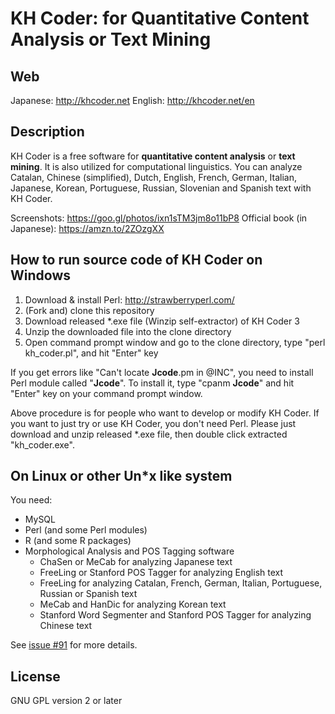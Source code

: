 # KH Coder: for Quantitative Content Analysis or Text Mining

## Web
Japanese: http://khcoder.net
English: http://khcoder.net/en

## Description

KH Coder is a free software for **quantitative content analysis** or **text mining**. It is also utilized for computational linguistics. You can analyze Catalan, Chinese (simplified), Dutch, English, French, German, Italian, Japanese, Korean, Portuguese, Russian, Slovenian and Spanish text with KH Coder.

Screenshots: https://goo.gl/photos/ixn1sTM3jm8o11bP8
Official book (in Japanese): https://amzn.to/2ZOzgXX

<!--
Changelog:
https://translate.google.com/translate?hl=en&sl=ja&tl=en&u=http%3A%2F%2Fkhcoder.net%2Fversions.html&sandbox=1
-->

## How to run source code of KH Coder on Windows

1. Download & install Perl: http://strawberryperl.com/
2. (Fork and) clone this repository
3. Download released \*.exe file (Winzip self-extractor) of KH Coder 3
4. Unzip the downloaded file into the clone directory
5. Open command prompt window and go to the clone directory, type "perl kh_coder.pl", and hit "Enter" key

If you get errors like "Can't locate **Jcode**.pm in @INC", you need to install Perl module called "**Jcode**". To install it, type "cpanm **Jcode**" and hit "Enter" key on your command prompt window.

Above procedure is for people who want to develop or modify KH Coder. If you want to just try or use KH Coder, you don't need Perl. Please just download and unzip released \*.exe file, then double click extracted "kh_coder.exe".

## On Linux or other Un\*x like system

You need:

- MySQL
- Perl (and some Perl modules)
- R (and some R packages)
- Morphological Analysis and POS Tagging software
    - ChaSen or MeCab for analyzing Japanese text
    - FreeLing or Stanford POS Tagger for analyzing English text
    - FreeLing for analyzing Catalan, French, German, Italian, Portuguese, Russian or Spanish text
    - MeCab and HanDic for analyzing Korean text
    - Stanford Word Segmenter and Stanford POS Tagger for analyzing Chinese text

See [issue #91](https://github.com/ko-ichi-h/khcoder/issues/91) for more details.

## License

GNU GPL version 2 or later
